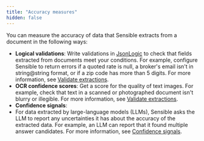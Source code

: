 ```yaml
---
title: "Accuracy measures"
hidden: false
---
```


You can measure the accuracy of data that Sensible extracts from a document in the following ways:




- **Logical validations**:  Write validations in [JsonLogic](https://jsonlogic.com/) to check that fields extracted from documents meet your conditions. For example, configure Sensible to return errors if a quoted rate is null, a broker's email isn't in string@string format, or if a zip code has more than 5 digits.  For more information, see [Validate extractions](doc:validate-extractions).  
- **OCR confidence scores**: Get a score for the quality of text images. For example, check that text in a scanned or photographed document isn't blurry or illegible.  For more information, see [Validate extractions](doc:validate-extractions).  
- **Confidence signals**: 
- For data extracted by large-language models (LLMs), Sensible asks the LLM to report any uncertainties it has about the accuracy of the extracted data. For example, an LLM can report that it found multiple answer candidates. For more information, see [Confidence signals](doc:confidence).
